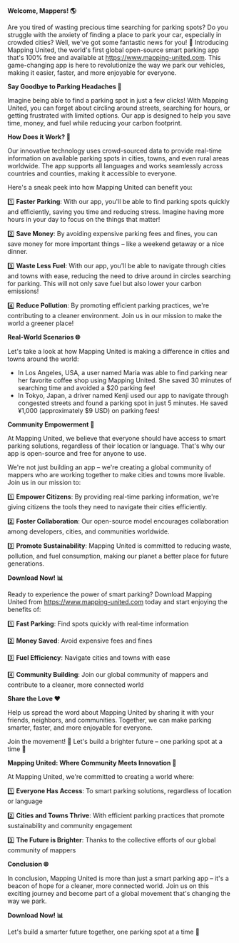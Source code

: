 **Welcome, Mappers! 🌎**

Are you tired of wasting precious time searching for parking spots? Do you struggle with the anxiety of finding a place to park your car, especially in crowded cities? Well, we've got some fantastic news for you! 📣 Introducing Mapping United, the world's first global open-source smart parking app that's 100% free and available at https://www.mapping-united.com. This game-changing app is here to revolutionize the way we park our vehicles, making it easier, faster, and more enjoyable for everyone.

**Say Goodbye to Parking Headaches 🚫**

Imagine being able to find a parking spot in just a few clicks! With Mapping United, you can forget about circling around streets, searching for hours, or getting frustrated with limited options. Our app is designed to help you save time, money, and fuel while reducing your carbon footprint.

**How Does it Work? 🤔**

Our innovative technology uses crowd-sourced data to provide real-time information on available parking spots in cities, towns, and even rural areas worldwide. The app supports all languages and works seamlessly across countries and counties, making it accessible to everyone.

Here's a sneak peek into how Mapping United can benefit you:

1️⃣ **Faster Parking**: With our app, you'll be able to find parking spots quickly and efficiently, saving you time and reducing stress. Imagine having more hours in your day to focus on the things that matter!

2️⃣ **Save Money**: By avoiding expensive parking fees and fines, you can save money for more important things – like a weekend getaway or a nice dinner.

3️⃣ **Waste Less Fuel**: With our app, you'll be able to navigate through cities and towns with ease, reducing the need to drive around in circles searching for parking. This will not only save fuel but also lower your carbon emissions!

4️⃣ **Reduce Pollution**: By promoting efficient parking practices, we're contributing to a cleaner environment. Join us in our mission to make the world a greener place!

**Real-World Scenarios 🌐**

Let's take a look at how Mapping United is making a difference in cities and towns around the world:

* In Los Angeles, USA, a user named Maria was able to find parking near her favorite coffee shop using Mapping United. She saved 30 minutes of searching time and avoided a $20 parking fee!
* In Tokyo, Japan, a driver named Kenji used our app to navigate through congested streets and found a parking spot in just 5 minutes. He saved ¥1,000 (approximately $9 USD) on parking fees!

**Community Empowerment 🌟**

At Mapping United, we believe that everyone should have access to smart parking solutions, regardless of their location or language. That's why our app is open-source and free for anyone to use.

We're not just building an app – we're creating a global community of mappers who are working together to make cities and towns more livable. Join us in our mission to:

1️⃣ **Empower Citizens**: By providing real-time parking information, we're giving citizens the tools they need to navigate their cities efficiently.

2️⃣ **Foster Collaboration**: Our open-source model encourages collaboration among developers, cities, and communities worldwide.

3️⃣ **Promote Sustainability**: Mapping United is committed to reducing waste, pollution, and fuel consumption, making our planet a better place for future generations.

**Download Now! 📊**

Ready to experience the power of smart parking? Download Mapping United from https://www.mapping-united.com today and start enjoying the benefits of:

1️⃣ **Fast Parking**: Find spots quickly with real-time information

2️⃣ **Money Saved**: Avoid expensive fees and fines

3️⃣ **Fuel Efficiency**: Navigate cities and towns with ease

4️⃣ **Community Building**: Join our global community of mappers and contribute to a cleaner, more connected world

**Share the Love ❤️**

Help us spread the word about Mapping United by sharing it with your friends, neighbors, and communities. Together, we can make parking smarter, faster, and more enjoyable for everyone.

Join the movement! 🌟 Let's build a brighter future – one parking spot at a time 🚗

**Mapping United: Where Community Meets Innovation 🤝**

At Mapping United, we're committed to creating a world where:

1️⃣ **Everyone Has Access**: To smart parking solutions, regardless of location or language

2️⃣ **Cities and Towns Thrive**: With efficient parking practices that promote sustainability and community engagement

3️⃣ **The Future is Brighter**: Thanks to the collective efforts of our global community of mappers

**Conclusion 🌐**

In conclusion, Mapping United is more than just a smart parking app – it's a beacon of hope for a cleaner, more connected world. Join us on this exciting journey and become part of a global movement that's changing the way we park.

**Download Now! 📊**

Let's build a smarter future together, one parking spot at a time 🚗